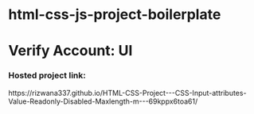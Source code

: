 # html-css-js-project-boilerplate
<h1>Verify Account: UI</h1>
<h3>Hosted project link:</h3>https://rizwana337.github.io/HTML-CSS-Project---CSS-Input-attributes-Value-Readonly-Disabled-Maxlength-m---69kppx6toa61/
